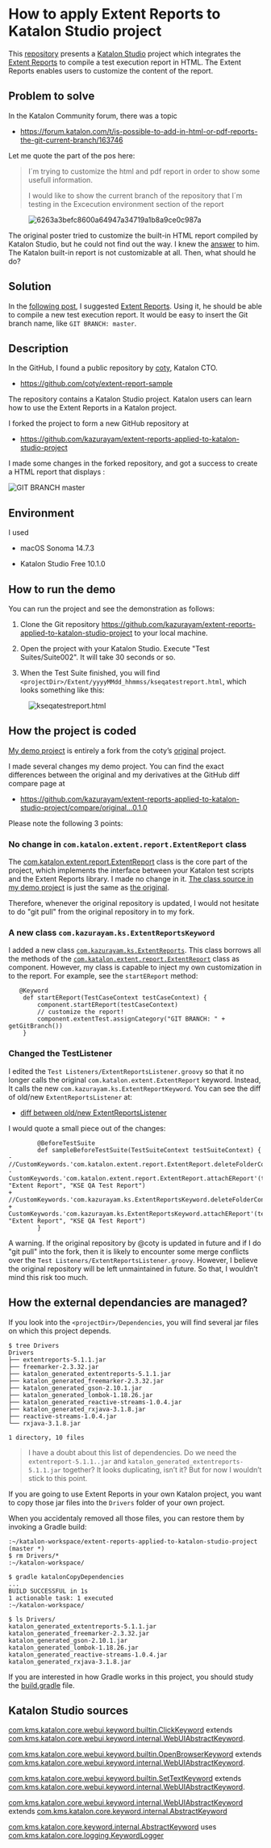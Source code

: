# How to apply Extent Reports to Katalon Studio project

This [repository](https://github.com/kazurayam/extent-reports-applied-to-katalon-studio-project/) presents a [Katalon Studio](https://katalon.com/katalon-studio) project which integrates the [Extent Reports](https://extentreports.com/) to compile a test execution report in HTML. The Extent Reports enables users to customize the content of the report.

## Problem to solve

In the Katalon Community forum, there was a topic

-   <https://forum.katalon.com/t/is-possible-to-add-in-html-or-pdf-reports-the-git-current-branch/163746>

Let me quote the part of the pos here:

> I´m trying to customize the html and pdf report in order to show some usefull information.
>
> I would like to show the current branch of the repository that I´m testing in the Excecution environment section of the report

<figure>
<img src="https://europe1.discourse-cdn.com/katalon/original/3X/6/2/6263a3befc8600a64947a34719a1b8a9ce0c987a.png" alt="6263a3befc8600a64947a34719a1b8a9ce0c987a" />
</figure>

The original poster tried to customize the built-in HTML report compiled by Katalon Studio, but he could not find out the way. I knew the [answer](https://forum.katalon.com/t/is-possible-to-add-in-html-or-pdf-reports-the-git-current-branch/163746/3) to him. The Katalon built-in report is not customizable at all. Then, what should he do?

## Solution

In the [following post](https://forum.katalon.com/t/is-possible-to-add-in-html-or-pdf-reports-the-git-current-branch/163746/7), I suggested [Extent Reports](https://extentreports.com/). Using it, he should be able to compile a new test execution report. It would be easy to insert the Git branch name, like `GIT BRANCH: master`.

## Description

In the GitHub, I found a public repository by [coty](https://github.com/coty), Katalon CTO.

-   <https://github.com/coty/extent-report-sample>

The repository contains a Katalon Studio project. Katalon users can learn how to use the Extent Reports in a Katalon project.

I forked the project to form a new GitHub repository at

-   <https://github.com/kazurayam/extent-reports-applied-to-katalon-studio-project>

I made some changes in the forked repository, and got a success to create a HTML report that displays :

![GIT BRANCH master](https://kazurayam.github.io/extent-reports-applied-to-katalon-studio-project/images/GIT_BRANCH_master.png)

## Environment

I used

-   macOS Sonoma 14.7.3

-   Katalon Studio Free 10.1.0

## How to run the demo

You can run the project and see the demonstration as follows:

1.  Clone the Git repository <https://github.com/kazurayam/extent-reports-applied-to-katalon-studio-project> to your local machine.

2.  Open the project with your Katalon Studio. Execute "Test Suites/Suite002". It will take 30 seconds or so.

3.  When the Test Suite finished, you will find `<projectDir>/Extent/yyyyMMdd_hhmmss/kseqatestreport.html`, which looks something like this:

<figure>
<img src="https://kazurayam.github.io/extent-reports-applied-to-katalon-studio-project/images/kseqatestreport.html.png" alt="kseqatestreport.html" />
</figure>

## How the project is coded

[My demo project](https://github.com/kazurayam/extent-reports-applied-to-katalon-studio-project) is entirely a fork from the coty’s [original](https://github.com/coty/extent-report-sample) project.

I made several changes my demo project. You can find the exact differences between the original and my derivatives at the GitHub diff compare page at

-   <https://github.com/kazurayam/extent-reports-applied-to-katalon-studio-project/compare/original…0.1.0>

Please note the following 3 points:

### No change in `com.katalon.extent.report.ExtentReport` class

The [com.katalon.extent.report.ExtentReport](https://github.com/kazurayam/extent-reports-applied-to-katalon-studio-project/blob/master/Keywords/com/katalon/extent/report/ExtentReport.groovy) class
is the core part of the project, which implements the interface between your Katalon test scripts and the Extent Reports library. I made no change in it. [The class source in my demo project](https://github.com/kazurayam/extent-reports-applied-to-katalon-studio-project/blob/master/Keywords/com/katalon/extent/report/ExtentReport.groovy) is just
the same as [the original](https://github.com/coty/extent-report-sample/blob/master/Keywords/com/katalon/extent/report/ExtentReport.groovy).

Therefore, whenever the original repository is updated, I would not hesitate to do "git pull" from the original repository in to my fork.

### A new class `com.kazurayam.ks.ExtentReportsKeyword`

I added a new class [`com.kazurayam.ks.ExtentReports`](https://github.com/kazurayam/extent-reports-applied-to-katalon-studio-project/blob/master/Keywords/com/kazurayam/ks/ExtentReportsKeyword.groovy). This class borrows all the methods of the [`com.katalon.extent.report.ExtentReport`](https://github.com/kazurayam/extent-reports-applied-to-katalon-studio-project/blob/master/Keywords/com/katalon/extent/report/ExtentReport.groovy) class as component. However, my class is capable to inject my own customization in to the report. For example, see the `startEReport` method:

       @Keyword
        def startEReport(TestCaseContext testCaseContext) {
            component.startEReport(testCaseContext)
            // customize the report!
            component.extentTest.assignCategory("GIT BRANCH: " + getGitBranch())
        }

### Changed the TestListener

I edited the `Test Listeners/ExtentReportsListener.groovy` so that it no longer calls the original `com.katalon.extent.ExtentReport` keyword. Instead, It calls the new `com.kazurayam.ks.ExtentReportKeyword`. You can see the diff of old/new `ExtentReportsListener` at:

-   [diff between old/new ExtentReportsListener](https://github.com/kazurayam/extent-reports-applied-to-katalon-studio-project/compare/original..0.0.1#diff-f4ea12441d88d4878f66d8412e61ca8c2de6bdb20a6d99f31f62a5fa655857c0)

I would quote a small piece out of the changes:

            @BeforeTestSuite
            def sampleBeforeTestSuite(TestSuiteContext testSuiteContext) {
    -               //CustomKeywords.'com.katalon.extent.report.ExtentReport.deleteFolderContents'()
    -               CustomKeywords.'com.katalon.extent.report.ExtentReport.attachEReport'(testSuiteContext, "Extent Report", "KSE QA Test Report")
    +               //CustomKeywords.'com.kazurayam.ks.ExtentReportsKeyword.deleteFolderContents'()
    +               CustomKeywords.'com.kazurayam.ks.ExtentReportsKeyword.attachEReport'(testSuiteContext, "Extent Report", "KSE QA Test Report")
            }

A warning. If the original repository by @coty is updated in future and if I do "git pull" into the fork, then it is likely to encounter some merge conflicts over the `Test Listeners/ExtentReportsListener.groovy`. However, I believe the original repository will be left unmaintained in future. So that, I wouldn’t mind this risk too much.

## How the external dependancies are managed?

If you look into the `<projectDir>/Dependencies`, you will find several jar files on which this project depends.

    $ tree Drivers
    Drivers
    ├── extentreports-5.1.1.jar
    ├── freemarker-2.3.32.jar
    ├── katalon_generated_extentreports-5.1.1.jar
    ├── katalon_generated_freemarker-2.3.32.jar
    ├── katalon_generated_gson-2.10.1.jar
    ├── katalon_generated_lombok-1.18.26.jar
    ├── katalon_generated_reactive-streams-1.0.4.jar
    ├── katalon_generated_rxjava-3.1.8.jar
    ├── reactive-streams-1.0.4.jar
    └── rxjava-3.1.8.jar

    1 directory, 10 files

> I have a doubt about this list of dependencies. Do we need the `extentreport-5.1.1..jar` and `katalon_generated_extentreports-5.1.1.jar` together? It looks duplicating, isn’t it? But for now I wouldn’t stick to this point.

If you are going to use Extent Reports in your own Katalon project, you want to copy those jar files into the `Drivers` folder of your own project.

When you accidentaly removed all those files, you can restore them by invoking a Gradle build:

    :~/katalon-workspace/extent-reports-applied-to-katalon-studio-project (master *)
    $ rm Drivers/*
    :~/katalon-workspace/

    $ gradle katalonCopyDependencies
    ...
    BUILD SUCCESSFUL in 1s
    1 actionable task: 1 executed
    :~/katalon-workspace/

    $ ls Drivers/
    katalon_generated_extentreports-5.1.1.jar
    katalon_generated_freemarker-2.3.32.jar
    katalon_generated_gson-2.10.1.jar
    katalon_generated_lombok-1.18.26.jar
    katalon_generated_reactive-streams-1.0.4.jar
    katalon_generated_rxjava-3.1.8.jar

If you are interested in how Gradle works in this project, you should study the [build.gradle](https://github.com/kazurayam/extent-reports-applied-to-katalon-studio-project/blob/master/build.gradle) file.

## Katalon Studio sources

[com.kms.katalon.core.webui.keyword.builtin.ClickKeyword](https://github.com/kazurayam/extent-reports-applied-to-katalon-studio-project/blob/develop/docs/katalon-studio-source/10.0.0/source/com.kms.katalon.core.webui/com/kms/katalon/core/webui/keyword/builtin/ClickKeyword.groovy) extends [com.kms.katalon.core.webui.keyword.internal.WebUIAbstractKeyword](https://github.com/kazurayam/extent-reports-applied-to-katalon-studio-project/blob/develop/docs/katalon-studio-source/10.0.0/source/com.kms.katalon.core.webui/com/kms/katalon/core/webui/keyword/internal/WebUIAbstractKeyword.groovy).

[com.kms.katalon.core.webui.keyword.builtin.OpenBrowserKeyword](https://github.com/kazurayam/extent-reports-applied-to-katalon-studio-project/blob/develop/docs/katalon-studio-source/10.0.0/source/com.kms.katalon.core.webui/com/kms/katalon/core/webui/keyword/builtin/OpenBrowserKeyword.groovy) extends [com.kms.katalon.core.webui.keyword.internal.WebUIAbstractKeyword](https://github.com/kazurayam/extent-reports-applied-to-katalon-studio-project/blob/develop/docs/katalon-studio-source/10.0.0/source/com.kms.katalon.core.webui/com/kms/katalon/core/webui/keyword/internal/WebUIAbstractKeyword.groovy).

[com.kms.katalon.core.webui.keyword.builtin.SetTextKeyword](https://github.com/kazurayam/extent-reports-applied-to-katalon-studio-project/blob/develop/docs/katalon-studio-source/10.0.0/source/com.kms.katalon.core.webui/com/kms/katalon/core/webui/keyword/builtin/SetTextKeyword.groovy) extends [com.kms.katalon.core.webui.keyword.internal.WebUIAbstractKeyword](https://github.com/kazurayam/extent-reports-applied-to-katalon-studio-project/blob/develop/docs/katalon-studio-source/10.0.0/source/com.kms.katalon.core.webui/com/kms/katalon/core/webui/keyword/internal/WebUIAbstractKeyword.groovy).

[com.kms.katalon.core.webui.keyword.internal.WebUIAbstractKeyword](https://github.com/kazurayam/extent-reports-applied-to-katalon-studio-project/blob/develop/docs/katalon-studio-source/10.0.0/source/com.kms.katalon.core.webui/com/kms/katalon/core/webui/keyword/internal/WebUIAbstractKeyword.groovy) extends [com.kms.katalon.core.keyword.internal.AbstractKeyword](https://github.com/kazurayam/extent-reports-applied-to-katalon-studio-project/blob/develop/docs/katalon-studio-source/10.0.0/source/com.kms.katalon.core/com/kms/katalon/core/keyword/internal/AbstractKeyword.groovy)

[com.kms.katalon.core.keyword.internal.AbstractKeyword](https://github.com/kazurayam/extent-reports-applied-to-katalon-studio-project/blob/develop/docs/katalon-studio-source/10.0.0/source/com.kms.katalon.core/com/kms/katalon/core/keyword/internal/AbstractKeyword.groovy) uses [com.kms.katalon.core.logging.KeywordLogger](https://github.com/kazurayam/extent-reports-applied-to-katalon-studio-project/blob/develop/docs/katalon-studio-source/10.0.0/source/com.kms.katalon.core/com/kms/katalon/core/logging/KeywordLogger.java)
